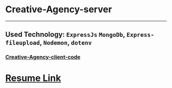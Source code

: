 # Creative-Agency-server
***
## Used Technology: `ExpressJs` `MongoDb`, `Express-fileupload`, `Nodemon`, `dotenv`

### [Creative-Agency-client-code](https://github.com/HrridoyV2/creative-agency-client)

# [Resume Link](https://drive.google.com/file/d/1WbxGWa7vjGYUeyp7ex6QgOYhkk2iaBmV/view?usp=sharing)


